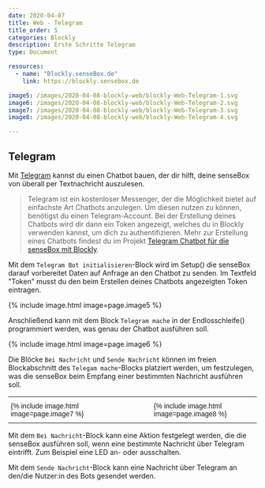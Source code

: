 ```yaml
---
date: 2020-04-07
title: Web - Telegram
title_order: 5
categories: Blockly
description: Erste Schritte Telegram
type: Document

resources:
  - name: "Blockly.senseBox.de"
    link: https://blockly.sensebox.de

image5: /images/2020-04-08-blockly-web/blockly-Web-Telegram-1.svg
image6: /images/2020-04-08-blockly-web/blockly-Web-Telegram-2.svg
image7: /images/2020-04-08-blockly-web/blockly-Web-Telegram-3.svg
image8: /images/2020-04-08-blockly-web/blockly-Web-Telegram-4.svg

---
```



## Telegram
Mit [Telegram](https://www.telegram.org) kannst du einen Chatbot bauen, der dir hilft, deine senseBox von überall per Textnachricht auszulesen. 

> Telegram ist ein kostenloser Messenger, der die Möglichkeit bietet auf einfachste Art Chatbots anzulegen. Um diesen nutzen zu können, benötigst du einen Telegram-Account. Bei der Erstellung deines Chatbots wird dir dann ein Token angezeigt, welches du in Blockly verwenden kannst, um dich zu authentifizieren. Mehr zur Erstellung eines Chatbots findest du im Projekt [Telegram Chatbot für die senseBox mit Blockly](https://sensebox.de/projects/de/2019-12-15-telegram-blockly).

Mit dem `Telegram Bot initialisieren`-Block wird im Setup() die senseBox darauf vorbereitet Daten auf Anfrage an den Chatbot zu senden. Im Textfeld "Token" musst du den beim Erstellen deines Chatbots angezeigten Token eintragen.

{% include image.html image=page.image5 %}

Anschließend kann mit dem Block `Telegram mache` in der Endlosschleife() programmiert werden, was genau der Chatbot ausführen soll.

{% include image.html image=page.image6 %}

Die Blöcke `Bei Nachricht` und `Sende Nachricht` können im freien Blockabschnitt des `Telegam mache`-Blocks platziert werden, um festzulegen, was die senseBox beim Empfang einer bestimmten Nachricht ausführen soll.

<table style="border-collapse:collapse;border-spacing:0;border:none" class="tg"><tr><th style="font-family:Arial, sans-serif;font-size:14px;font-weight:normal;padding:10px 5px;border-style:solid;border-width:0px;overflow:hidden;word-break:normal;text-align:left;vertical-align:middle">{% include image.html image=page.image7 %}</th><th style="font-family:Arial, sans-serif;font-size:14px;font-weight:normal;padding:10px 5px;border-style:solid;border-width:0px;overflow:hidden;word-break:normal;text-align:left;vertical-align:top">&nbsp;&nbsp;&nbsp;&nbsp;&nbsp;&nbsp;&nbsp;&nbsp;&nbsp;&nbsp;&nbsp;&nbsp;&nbsp;&nbsp;&nbsp;&nbsp;&nbsp;</th><th style="font-family:Arial, sans-serif;font-size:14px;font-weight:normal;padding:10px 5px;border-style:solid;border-width:0px;overflow:hidden;word-break:normal;text-align:left;vertical-align:top">{% include image.html image=page.image8 %}</th></tr></table>

Mit dem `Bei Nachricht`-Block kann eine Aktion festgelegt werden, die die senseBox ausführen soll, wenn eine bestimmte Nachricht über Telegram eintrifft. Zum Beispiel eine LED an- oder ausschalten.

Mit dem `Sende Nachricht`-Block kann eine Nachricht über Telegram an den/die Nutzer:in des Bots gesendet werden.
